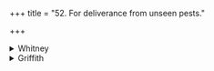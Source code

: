 +++
title = "52. For deliverance from unseen pests."

+++

<details><summary>Whitney</summary>

### Comment
Also found in Pāipp. xix. (in the verse-order 1, 3, 2). The first two verses are RV. i. 191. 9, 4. Used by Kāuś. (31-8) in a remedial rite against demons.


### Translations
Translated: Griffith, i. 273.—See also Henry, Mém. Soc. Ling., ix. 241 top, and 239.
</details>

<details><summary>Griffith</summary>

A charm against noxious reptiles and insects
</details>
